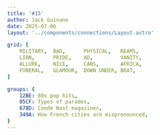 ```yaml
---
title: '#15'
author: Jack Guinane
date: 2025-07-06
layout: '../components/connections/Layout.astro'

grid: [
	MILITARY,  BAD,      PHYSICAL,   REAMS,
	LION,      PRIDE,    AD,         VANITY,
	ALLURE,    NICE,     CANS,       AFRICA,
	FUNERAL,   GLAMOUR,  DOWN UNDER, BOAT,
]

groups: {
	12BE: 80s pop hits,
	05CF: Types of parades,
	678D: Condé Nast magazines,
	349A: How French cities are mispronounced,
}
---
```

